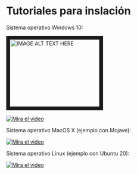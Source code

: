 # Tutoriales para inslación

Sistema operativo Windows 10:

<a href="http://www.youtube.com/watch?feature=player_embedded&v=YH_ze1cBVlms
" target="_blank"><img src="http://img.youtube.com/vi/H_ze1cBVlms/0.jpg" 
alt="IMAGE ALT TEXT HERE" width="240" height="180" border="10" /></a>

[![Mira el video](https://i1.ytimg.com/vi/H_ze1cBVlms/hqdefault.jpg)](https://youtu.be/H_ze1cBVlms)

Sistema operativo MacOS X (ejemplo con Mojave):

[![Mira el video](https://i1.ytimg.com/vi/3wS_Guzgr0w/hqdefault.jpg)](https://youtu.be/3wS_Guzgr0w)

Sistema operativo Linux (ejemplo con Ubuntu 20):

[![Mira el video](https://i1.ytimg.com/vi/3wS_Guzgr0w/hqdefault.jpg)](https://youtu.be/3wS_Guzgr0w)



